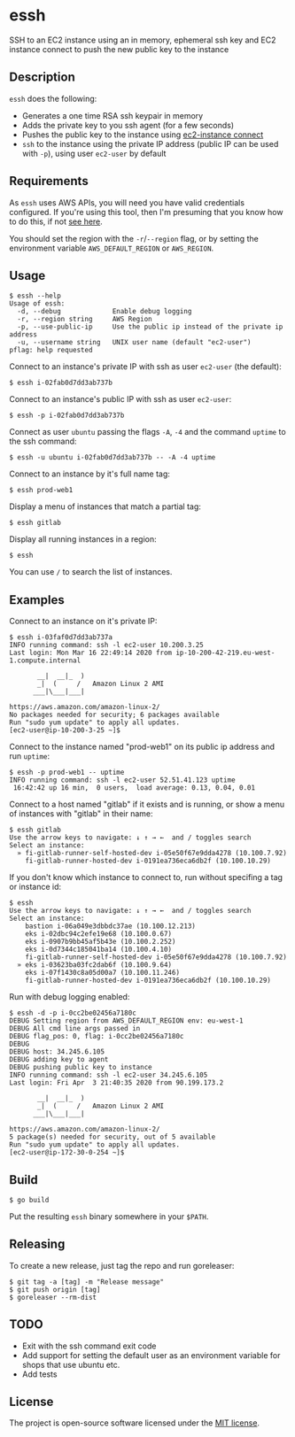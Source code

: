 # essh

SSH to an EC2 instance using an in memory, ephemeral ssh key and EC2 instance connect to push the new public key to the instance


## Description

`essh` does the following:

- Generates a one time RSA ssh keypair in memory
- Adds the private key to you ssh agent (for a few seconds)
- Pushes the public key to the instance using [ec2-instance connect](https://docs.aws.amazon.com/AWSEC2/latest/UserGuide/Connect-using-EC2-Instance-Connect.html)
- `ssh` to the instance using the private IP address (public IP can be used with `-p`), using user `ec2-user` by default


## Requirements

As `essh` uses AWS APIs, you will need you have valid credentials configured. If you're using this tool, then I'm presuming that you know how to do this, if not [see here](https://docs.aws.amazon.com/cli/latest/userguide/cli-chap-configure.html).

You should set the region with the `-r`/`--region` flag, or by setting the environment variable `AWS_DEFAULT_REGION` or `AWS_REGION`.


## Usage

```
$ essh --help
Usage of essh:
  -d, --debug             Enable debug logging
  -r, --region string     AWS Region
  -p, --use-public-ip     Use the public ip instead of the private ip address
  -u, --username string   UNIX user name (default "ec2-user")
pflag: help requested
```

Connect to an instance's private IP with ssh as user `ec2-user` (the default):

```
$ essh i-02fab0d7dd3ab737b
```

Connect to an instance's public IP with ssh as user `ec2-user`:

```
$ essh -p i-02fab0d7dd3ab737b
```

Connect as user `ubuntu` passing the flags `-A`, `-4` and the command `uptime` to the ssh command:

```
$ essh -u ubuntu i-02fab0d7dd3ab737b -- -A -4 uptime
```

Connect to an instance by it's full name tag:

```
$ essh prod-web1
```

Display a menu of instances that match a partial tag:

```
$ essh gitlab
```

Display all running instances in a region:

```
$ essh
```


You can use `/` to search the list of instances.


## Examples

Connect to an instance on it's private IP:

```
$ essh i-03faf0d7dd3ab737a
INFO running command: ssh -l ec2-user 10.200.3.25
Last login: Mon Mar 16 22:49:14 2020 from ip-10-200-42-219.eu-west-1.compute.internal

       __|  __|_  )
       _|  (     /   Amazon Linux 2 AMI
      ___|\___|___|

https://aws.amazon.com/amazon-linux-2/
No packages needed for security; 6 packages available
Run "sudo yum update" to apply all updates.
[ec2-user@ip-10-200-3-25 ~]$
```

Connect to the instance named "prod-web1" on its public ip address and run `uptime`:

```
$ essh -p prod-web1 -- uptime
INFO running command: ssh -l ec2-user 52.51.41.123 uptime
 16:42:42 up 16 min,  0 users,  load average: 0.13, 0.04, 0.01
```

Connect to a host named "gitlab" if it exists and is running, or show a menu of instances with "gitlab" in their name:

```
$ essh gitlab
Use the arrow keys to navigate: ↓ ↑ → ←  and / toggles search
Select an instance:
  » fi-gitlab-runner-self-hosted-dev i-05e50f67e9dda4278 (10.100.7.92)
    fi-gitlab-runner-hosted-dev i-0191ea736eca6db2f (10.100.10.29)
```

If you don't know which instance to connect to, run without specifing a tag or instance id:

```
$ essh
Use the arrow keys to navigate: ↓ ↑ → ←  and / toggles search
Select an instance:
    bastion i-06a049e3dbbdc37ae (10.100.12.213)
    eks i-02dbc94c2efe19e68 (10.100.0.67)
    eks i-0907b9bb45af5b43e (10.100.2.252)
    eks i-0d7344c185041ba14 (10.100.4.10)
    fi-gitlab-runner-self-hosted-dev i-05e50f67e9dda4278 (10.100.7.92)
  » eks i-03623ba03fc2dab6f (10.100.9.64)
    eks i-07f1430c8a05d00a7 (10.100.11.246)
    fi-gitlab-runner-hosted-dev i-0191ea736eca6db2f (10.100.10.29)
```

Run with debug logging enabled:

```
$ essh -d -p i-0cc2be02456a7180c
DEBUG Setting region from AWS_DEFAULT_REGION env: eu-west-1
DEBUG All cmd line args passed in
DEBUG flag_pos: 0, flag: i-0cc2be02456a7180c
DEBUG
DEBUG host: 34.245.6.105
DEBUG adding key to agent
DEBUG pushing public key to instance
INFO running command: ssh -l ec2-user 34.245.6.105
Last login: Fri Apr  3 21:40:35 2020 from 90.199.173.2

       __|  __|_  )
       _|  (     /   Amazon Linux 2 AMI
      ___|\___|___|

https://aws.amazon.com/amazon-linux-2/
5 package(s) needed for security, out of 5 available
Run "sudo yum update" to apply all updates.
[ec2-user@ip-172-30-0-254 ~]$
```


## Build

```
$ go build
```

Put the resulting `essh` binary somewhere in your `$PATH`.


## Releasing

To create a new release, just tag the repo and run goreleaser:

```
$ git tag -a [tag] -m "Release message"
$ git push origin [tag]
$ goreleaser --rm-dist
```

## TODO

- Exit with the ssh command exit code
- Add support for setting the default user as an environment variable for shops that use ubuntu etc.
- Add tests


## License

The project is open-source software licensed under the [MIT license](http://opensource.org/licenses/MIT).
